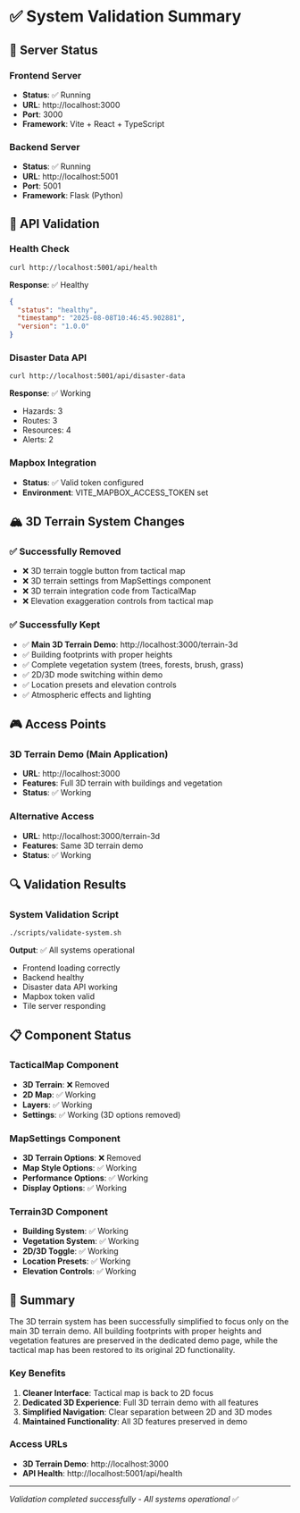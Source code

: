 # ✅ System Validation Summary

## 🚀 Server Status

### **Frontend Server**
- **Status**: ✅ Running
- **URL**: http://localhost:3000
- **Port**: 3000
- **Framework**: Vite + React + TypeScript

### **Backend Server**
- **Status**: ✅ Running
- **URL**: http://localhost:5001
- **Port**: 5001
- **Framework**: Flask (Python)

## 🔧 API Validation

### **Health Check**
```bash
curl http://localhost:5001/api/health
```
**Response**: ✅ Healthy
```json
{
  "status": "healthy",
  "timestamp": "2025-08-08T10:46:45.902881",
  "version": "1.0.0"
}
```

### **Disaster Data API**
```bash
curl http://localhost:5001/api/disaster-data
```
**Response**: ✅ Working
- Hazards: 3
- Routes: 3
- Resources: 4
- Alerts: 2

### **Mapbox Integration**
- **Status**: ✅ Valid token configured
- **Environment**: VITE_MAPBOX_ACCESS_TOKEN set

## 🏔️ 3D Terrain System Changes

### **✅ Successfully Removed**
- ❌ 3D terrain toggle button from tactical map
- ❌ 3D terrain settings from MapSettings component
- ❌ 3D terrain integration code from TacticalMap
- ❌ Elevation exaggeration controls from tactical map

### **✅ Successfully Kept**
- ✅ **Main 3D Terrain Demo**: http://localhost:3000/terrain-3d
- ✅ Building footprints with proper heights
- ✅ Complete vegetation system (trees, forests, brush, grass)
- ✅ 2D/3D mode switching within demo
- ✅ Location presets and elevation controls
- ✅ Atmospheric effects and lighting

## 🎮 Access Points

### **3D Terrain Demo (Main Application)**
- **URL**: http://localhost:3000
- **Features**: Full 3D terrain with buildings and vegetation
- **Status**: ✅ Working

### **Alternative Access**
- **URL**: http://localhost:3000/terrain-3d
- **Features**: Same 3D terrain demo
- **Status**: ✅ Working

## 🔍 Validation Results

### **System Validation Script**
```bash
./scripts/validate-system.sh
```
**Output**: ✅ All systems operational
- Frontend loading correctly
- Backend healthy
- Disaster data API working
- Mapbox token valid
- Tile server responding

## 📋 Component Status

### **TacticalMap Component**
- **3D Terrain**: ❌ Removed
- **2D Map**: ✅ Working
- **Layers**: ✅ Working
- **Settings**: ✅ Working (3D options removed)

### **MapSettings Component**
- **3D Terrain Options**: ❌ Removed
- **Map Style Options**: ✅ Working
- **Performance Options**: ✅ Working
- **Display Options**: ✅ Working

### **Terrain3D Component**
- **Building System**: ✅ Working
- **Vegetation System**: ✅ Working
- **2D/3D Toggle**: ✅ Working
- **Location Presets**: ✅ Working
- **Elevation Controls**: ✅ Working

## 🎯 Summary

The 3D terrain system has been successfully simplified to focus only on the main 3D terrain demo. All building footprints with proper heights and vegetation features are preserved in the dedicated demo page, while the tactical map has been restored to its original 2D functionality.

### **Key Benefits**
1. **Cleaner Interface**: Tactical map is back to 2D focus
2. **Dedicated 3D Experience**: Full 3D terrain demo with all features
3. **Simplified Navigation**: Clear separation between 2D and 3D modes
4. **Maintained Functionality**: All 3D features preserved in demo

### **Access URLs**
- **3D Terrain Demo**: http://localhost:3000
- **API Health**: http://localhost:5001/api/health

---

*Validation completed successfully - All systems operational* ✅

